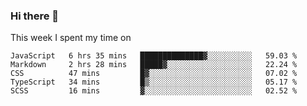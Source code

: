 ### Hi there 👋

<!--
**qiruohan/qiruohan** is a ✨ _special_ ✨ repository because its `README.md` (this file) appears on your GitHub profile.

Here are some ideas to get you started:

- 🔭 I’m currently working on ...
- 🌱 I’m currently learning ...
- 👯 I’m looking to collaborate on ...
- 🤔 I’m looking for help with ...
- 💬 Ask me about ...
- 📫 How to reach me: ...
- 😄 Pronouns: ...
- ⚡ Fun fact: ...
-->

This week I spent my time on 
<!--START_SECTION:waka-->
```text
JavaScript   6 hrs 35 mins   ██████████████▓░░░░░░░░░░   59.03 % 
Markdown     2 hrs 28 mins   █████▓░░░░░░░░░░░░░░░░░░░   22.24 % 
CSS          47 mins         █▓░░░░░░░░░░░░░░░░░░░░░░░   07.02 % 
TypeScript   34 mins         █▒░░░░░░░░░░░░░░░░░░░░░░░   05.17 % 
SCSS         16 mins         ▓░░░░░░░░░░░░░░░░░░░░░░░░   02.52 % 
```
<!--END_SECTION:waka-->
